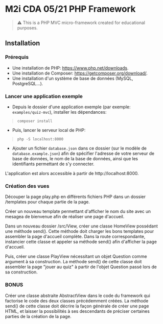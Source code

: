 # M2i CDA 05/21 PHP Framework

> ⚠️ This is a PHP MVC micro-framework created for educational purposes.

## Installation

### Prérequis

- Une installation de PHP: https://www.php.net/downloads.
- Une installation de Composer: https://getcomposer.org/download/.
- Une installation d'un système de base de données (MySQL, PostgreSQL…).

### Lancer une application exemple

- Depuis le dossier d'une application exemple (par exemple: `examples/quiz-mvc`), installer les dépendances:

> `composer install`

- Puis, lancer le serveur local de PHP:

> `php -S localhost:8000`

- Ajouter un fichier `database.json` dans ce dossier (sur le modèle de `database.example.json`) afin de spécifier l'adresse de votre serveur de base de données, le nom de la base de données, ainsi que les identifiants permettant de s'y connecter.

L'application est alors accessible à partir de http://localhost:8000.


### Création des vues

Découper la page play.php en différents fichiers PHP dans un dossier /templates pour chaque partie de la page.

Créer un nouveau template permettant d'afficher le nom du site avec un mesagea de bienvenue afin de réaliser une page d'accueil.

Dans un nouveau dossier /src/View, créer une classe HomeView possédant une méthode send(). Cette méthode doit charger les bons templates pour assembler 
la page d'accueil complète. Dans la route correspondante, instancier cette classe et appeler sa méthode send() afin d'afficher la page d'accueil.

Puis, créer une classe PlayView nécessitant un objet Question comme argument à sa construction. La méthode send() de cette classe doit assembler la page "jouer au quiz" à partir de l'objet Question passé lors de sa construction.

### BONUS

Créer une classe abstraite AbstractView dans le code du framework qui factorise le code des deux classes précédemment créées. La méthode send() de cette classe doit décrire la façon générale de créer une page HTML, et laisser la possibilités à ses descendants de préciser certaines parties de la création de la page.
